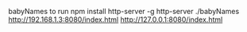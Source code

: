 babyNames
to run npm install http-server -g
http-server ./babyNames
http://192.168.1.3:8080/index.html
http://127.0.0.1:8080/index.html